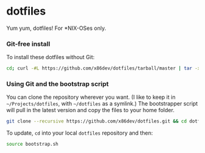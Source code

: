 # dotfiles
Yum yum, dotfiles! For *NIX-OSes only.

### Git-free install

To install these dotfiles without Git:

```bash
cd; curl -#L https://github.com/x86dev/dotfiles/tarball/master | tar -xzv --strip-components 1 --exclude={README.md}
```

### Using Git and the bootstrap script

You can clone the repository wherever you want. (I like to keep it in `~/Projects/dotfiles`, with `~/dotfiles` as a symlink.) The bootstrapper script will pull in the latest version and copy the files to your home folder.

```bash
git clone --recursive https://github.com/x86dev/dotfiles.git && cd dotfiles && source bootstrap.sh
```

To update, `cd` into your local `dotfiles` repository and then:

```bash
source bootstrap.sh
```
